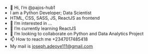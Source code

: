- 👋 Hi, I’m @pajos-hub1
- I am a Python Developer; Data Scientist
- HTML, CSS, SASS, JS, ReactJS as frontend 
- 👀 I’m interested in ...
- 🌱 I’m currently learning ReactJS
- 💞️ I’m looking to collaborate on Python and Data Analytics Project
- 📫 How to reach me +2347017485418
- My mail is joseph.adeoye111@gmail.com

<!---
pajos-hub1/pajos-hub1 is a ✨ special ✨ repository because its `README.md` (this file) appears on your GitHub profile.
You can click the Preview link to take a look at your changes.
--->
